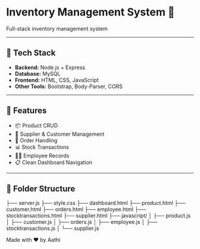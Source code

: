 # Inventory Management System 🚀
Full-stack inventory management system

---

## 🔧 Tech Stack

- **Backend:** Node.js + Express
- **Database:** MySQL
- **Frontend:** HTML, CSS, JavaScript
- **Other Tools:** Bootstrap, Body-Parser, CORS

---

## 📁 Features

- 📦 Product CRUD
- 👥 Supplier & Customer Management
- 🛒 Order Handling
- 📊 Stock Transactions
- 👨‍💼 Employee Records
- 📋 Clean Dashboard Navigation

---

## 📂 Folder Structure

├── server.js 
├── style.css 
├── dashboard.html 
├── product.html 
├── customer.html 
├── orders.html 
├── employee.html 
├── stocktransactions.html 
├── supplier.html 
├── javascript/ 
│ ├── product.js 
│ ├── customer.js 
│ ├── orders.js 
│ ├── employee.js 
│ ├── stocktransactions.js 
│ └── supplier.js

Made with ❤️ by Aathi
